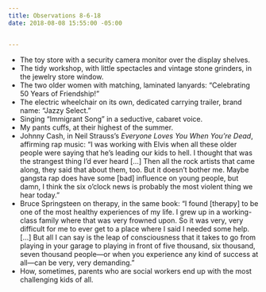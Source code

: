 ```yaml
---
title: Observations 8-6-18
date: 2018-08-08 15:55:00 -05:00


---
```


- The toy store with a security camera monitor over the display shelves.
- The tidy workshop, with little spectacles and vintage stone grinders, in the jewelry store window.
- The two older women with matching, laminated lanyards: “Celebrating 50 Years of Friendship!”
- The electric wheelchair on its own, dedicated carrying trailer, brand name: “Jazzy Select.”
- Singing “Immigrant Song” in a seductive, cabaret voice.
- My pants cuffs, at their highest of the summer.
- Johnny Cash, in Neil Strauss’s *Everyone Loves You When You’re Dead*, affirming rap music: “I was working with Elvis when all these older people were saying that he’s leading our kids to hell. I thought that was the strangest thing I’d ever heard […] Then all the rock artists that came along, they said that about them, too. But it doesn’t bother me. Maybe gangsta rap does have some [bad] influence on young people, but damn, I think the six o’clock news is probably the most violent thing we hear today.”
- Bruce Springsteen on therapy, in the same book: “I found [therapy] to be one of the most healthy experiences of my life. I grew up in a working-class family where that was very frowned upon. So it was very, very difficult for me to ever get to a place where I said I needed some help. […] But all I can say is the leap of consciousness that it takes to go from playing in your garage to playing in front of five thousand, six thousand, seven thousand people—or when you experience any kind of success at all—can be very, very demanding.”
- How, sometimes, parents who are social workers end up with the most challenging kids of all.